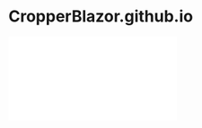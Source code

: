 # CropperBlazor.github.io

![Screenshot of a comment on a GitHub issue showing an image.](sitemap.xml)

